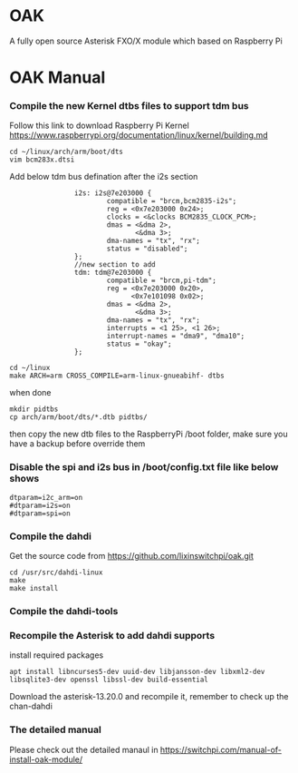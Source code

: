 # OAK
A fully open source Asterisk FXO/X module which based on Raspberry Pi 

# OAK Manual
### Compile the new Kernel dtbs files to support tdm bus
Follow this link to download Raspberry Pi Kernel https://www.raspberrypi.org/documentation/linux/kernel/building.md
```shell
cd ~/linux/arch/arm/boot/dts
vim bcm283x.dtsi
```
Add below tdm bus defination after the i2s section
```shell
                i2s: i2s@7e203000 {
                        compatible = "brcm,bcm2835-i2s";
                        reg = <0x7e203000 0x24>;
                        clocks = <&clocks BCM2835_CLOCK_PCM>;
                        dmas = <&dma 2>,
                               <&dma 3>;
                        dma-names = "tx", "rx";
                        status = "disabled";
                };
                //new section to add
                tdm: tdm@7e203000 {
                        compatible = "brcm,pi-tdm";
                        reg = <0x7e203000 0x20>,
                              <0x7e101098 0x02>;
                        dmas = <&dma 2>,
                               <&dma 3>;
                        dma-names = "tx", "rx";
                        interrupts = <1 25>, <1 26>;
                        interrupt-names = "dma9", "dma10";
                        status = "okay";
                };

```
```shell
cd ~/linux
make ARCH=arm CROSS_COMPILE=arm-linux-gnueabihf- dtbs
```
when done
```shell
mkdir pidtbs
cp arch/arm/boot/dts/*.dtb pidtbs/
```
then copy the new dtb files to the RaspberryPi /boot folder, make sure you have a backup before override them

### Disable the spi and i2s bus in /boot/config.txt file like below shows
```shell
dtparam=i2c_arm=on
#dtparam=i2s=on
#dtparam=spi=on
```

### Compile the dahdi
Get the source code from https://github.com/lixinswitchpi/oak.git
```shell
cd /usr/src/dahdi-linux
make
make install
```

### Compile the dahdi-tools

### Recompile the Asterisk to add dahdi supports
install required packages
```shell
apt install libncurses5-dev uuid-dev libjansson-dev libxml2-dev libsqlite3-dev openssl libssl-dev build-essential
```
Download the asterisk-13.20.0 and recompile it, remember to check up the chan-dahdi

### The detailed manual
Please check out the detailed manaul in https://switchpi.com/manual-of-install-oak-module/


